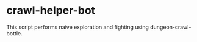 crawl-helper-bot
================

This script performs naive exploration and fighting using dungeon-crawl-bottle.
